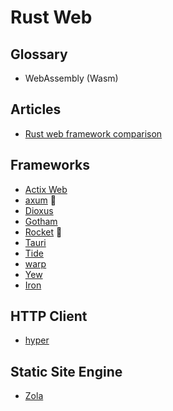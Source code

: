 # Rust Web

## Glossary

- WebAssembly (Wasm)

## Articles

- [Rust web framework comparison](https://github.com/flosse/rust-web-framework-comparison)

## Frameworks

- [Actix Web](https://github.com/actix/actix-web)
- [axum](/axum.md) 🌟
- [Dioxus](https://github.com/dioxuslabs/dioxus)
- [Gotham](https://gotham.rs)
- [Rocket](https://github.com/rwf2/Rocket) 🌟
- [Tauri](https://github.com/tauri-apps/tauri)
- [Tide](https://github.com/http-rs/tide)
- [warp](https://github.com/seanmonstar/warp)
- [Yew](https://github.com/yewstack/yew)
- [Iron](https://github.com/iron/iron)

<!--
Actix Web
https://github.com/meilisearch/meilisearch

Rocket
https://github.com/dani-garcia/vaultwarden
-->

<!--
https://github.com/poem-web/poem
https://github.com/http-rs/tide
https://github.com/seanmonstar/warp
-->

## HTTP Client

- [hyper](https://github.com/hyperium/hyper)

## Static Site Engine

- [Zola](https://getzola.org)
